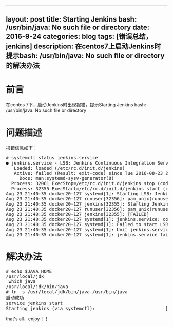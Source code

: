  ---
layout: post
title: Starting Jenkins bash: /usr/bin/java: No such file or directory
date: 2016-9-24
categories: blog
tags: [错误总结，jenkins]
description: 在centos7上启动Jenkins时提示bash: /usr/bin/java: No such file or directory的解决办法
---

# 前言

在centos 7下，启动Jenkins时出现报错，提示Starting Jenkins bash: /usr/bin/java: No such file or directory

# 问题描述

报错信息如下：

<pre>
# systemctl status jenkins.service
● jenkins.service - LSB: Jenkins Continuous Integration Server
   Loaded: loaded (/etc/rc.d/init.d/jenkins)
   Active: failed (Result: exit-code) since Tue 2016-08-23 21:40:35 CST; 9s ago
     Docs: man:systemd-sysv-generator(8)
  Process: 32061 ExecStop=/etc/rc.d/init.d/jenkins stop (code=exited, status=0/SUCCESS)
  Process: 32355 ExecStart=/etc/rc.d/init.d/jenkins start (code=exited, status=1/FAILURE)
Aug 23 21:40:35 docker20-127 systemd[1]: Starting LSB: Jenkins Continuous Integration Server...
Aug 23 21:40:35 docker20-127 runuser[32356]: pam_unix(runuser:session): session opened for user jenkins by (uid=0)
Aug 23 21:40:35 docker20-127 jenkins[32355]: Starting Jenkins bash: /usr/bin/java: No such file or directory
Aug 23 21:40:35 docker20-127 runuser[32356]: pam_unix(runuser:session): session closed for user jenkins
Aug 23 21:40:35 docker20-127 jenkins[32355]: [FAILED]
Aug 23 21:40:35 docker20-127 systemd[1]: jenkins.service: control process exited, code=exited status=1
Aug 23 21:40:35 docker20-127 systemd[1]: Failed to start LSB: Jenkins Continuous Integration Server.
Aug 23 21:40:35 docker20-127 systemd[1]: Unit jenkins.service entered failed state.
Aug 23 21:40:35 docker20-127 systemd[1]: jenkins.service failed.
</pre>

# 解决办法

<pre>
# echo $JAVA_HOME
/usr/local/jdk
 which java
/usr/local/jdk/bin/java
# ln -s /usr/local/jdk/bin/java /usr/bin/java
启动成功
service jenkins start
Starting jenkins (via systemctl):                          [  OK  ]
</pre>

that's all，enjoy！！
